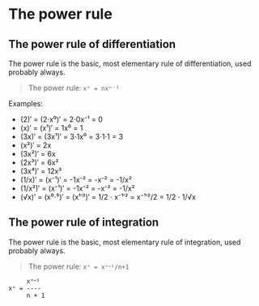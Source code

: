 # The power rule

## The power rule of differentiation

The power rule is the basic, most elementary rule of differentiation, used probably always.

>The power rule: `xⁿ = nxⁿ⁻¹`

Examples:
- (2)′ = (2⋅x⁰)′ = 2⋅0x⁻¹ = 0
- (x)′ = (x¹)′ = 1x⁰ = 1
- (3x)′ = (3x¹)′ = 3⋅1x⁰ = 3⋅1⋅1 = 3
- (x²)′ = 2x
- (3x²)′ = 6x
- (2x³)′ = 6x²
- (3x⁴)′ = 12x³
- (1/x)′ = (x⁻¹)′ = -1x⁻² = -x⁻² = -1/x²
- (1/x²)′ = (x⁻¹)′ = -1x⁻² = -x⁻² = -1/x²
- (√x)′ = (x⁰⋅⁵)′ = (x¹′²)′ = 1/2 ⋅ x⁻¹′² = x⁻¹′²/2 = 1/2 ⋅ 1/√x



## The power rule of integration

The power rule is the basic, most elementary rule of integration, used probably always.

>The power rule: `xⁿ = xⁿᐩ¹/n+1`

```
     xⁿᐩ¹
xⁿ = ----
     n + 1
```
